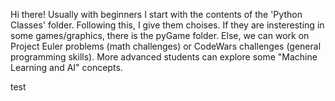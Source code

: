 Hi there! Usually with beginners I start with the contents of the 'Python Classes' folder.
Following this, I give them choises. If they are insteresting in some games/graphics, there is the pyGame folder. 
    Else, we can work on Project Euler problems (math challenges) or CodeWars challenges (general programming skills).
More advanced students can explore some "Machine Learning and AI" concepts. 



test
